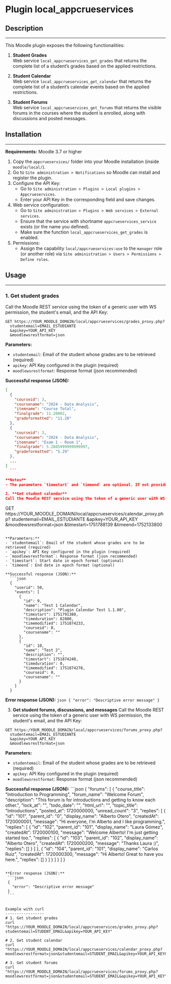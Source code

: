 # Plugin local_appcrueservices

## Description
--------------
This Moodle plugin exposes the following functionalities:

1. **Student Grades**  
   Web service `local_appcrueservices_get_grades` that returns the complete list of a student’s grades based on the applied restrictions.

2. **Student Calendar**  
   Web service `local_appcrueservices_get_calendar` that returns the complete list of a student’s calendar events based on the applied restrictions.

3. **Student Forums**  
   Web service `local_appcrueservices_get_forums` that returns the visible forums in the courses where the student is enrolled, along with discussions and posted messages.

## Installation
---------------
**Requirements:** Moodle 3.7 or higher
1. Copy the `appcrueservices/` folder into your Moodle installation (inside `moodle/local/`).
2. Go to `Site administration > Notifications` so Moodle can install and register the plugin.
3. Configure the API Key:
   - Go to `Site administration > Plugins > Local plugins > Appcrueservices`.
   - Enter your API Key in the corresponding field and save changes.
4. Web service configuration:
   - Go to `Site administration > Plugins > Web services > External services`.
   - Ensure that the service with shortname `appcrueservices_service` exists (or the name you defined).
   - Make sure the function `local_appcrueservices_get_grades` is enabled.
5. Permissions:
   - Assign the capability `local/appcrueservices:use` to the `manager` role (or another role) via `Site administration > Users > Permissions > Define roles`.

## Usage
--------
### 1. **Get student grades**
Call the Moodle REST service using the token of a generic user with WS permission, the student's email, and the API Key:

  ```
  GET https://YOUR_MOODLE_DOMAIN/local/appcrueservices/grades_proxy.php?
    studentemail=EMAIL_ESTUDIANTE
    &apikey=YOUR_API_KEY
    &moodlewsrestformat=json
  ```

  **Parameters:**
  - `studentemail`: Email of the student whose grades are to be retrieved (required)
  - `apikey`: API Key configured in the plugin (required)
  - `moodlewsrestformat`: Response format (json recommended)

  **Successful response (JSON):**
  ```json
  [
    {
      "courseid": 3,
      "coursename": "2024 - Data Analysis",
      "itemname": "Course Total",
      "finalgrade": 11.20002,
      "gradeformatted": "11.20"
    },
    {
      "courseid": 3,
      "coursename": "2024 - Data Analysis",
      "itemname": "Exam 1 - Room 1",
      "finalgrade": 5.2885999999999997,
      "gradeformatted": "5.29"
    },
    ...
  ]
    ```

  **Notes**
  - The parameters `timestart` and `timeend` are optional. If not provided, the default range is from now to 30 days ahead.

2. **Get student calendar**
  Call the Moodle REST service using the token of a generic user with WS permission, the student's email, and the API Key. Optional parameters are timestart and timeend. If omitted, the next 30 days from the current date will be returned.

  ```
  GET https://YOUR_MOODLE_DOMAIN/local/appcrueservices/calendar_proxy.php?
    studentemail=EMAIL_ESTUDIANTE
    &apikey=YOUR_API_KEY
    &moodlewsrestformat=json
    &timestart=1751788139
    &timeend=1752133800
  ```

  **Parameters:**
  - `studentemail`: Email of the student whose grades are to be retrieved (required)
  - `apikey`: API Key configured in the plugin (required)
  - `moodlewsrestformat`: Response format (json recommended)
  - `timestart`: Start date in epoch format (optional)
  - `timeend`: End date in epoch format (optional)

  **Successful response (JSON):**
    ```json
    {
      "userid": 50,
      "events": [
        {
          "id": 9,
          "name": "Test 1 Calendar",
          "description": "Plugin Calendar Test 1.1.00",
          "timestart": 1751791380,
          "timeduration": 82800,
          "timemodified": 1751874233,
          "courseid": 0,
          "coursename": ""
        },
        {
          "id": 10,
          "name": "Test 2",
          "description": "",
          "timestart": 1751874240,
          "timeduration": 0,
          "timemodified": 1751874278,
          "courseid": 0,
          "coursename": ""
        }
      ]
    }
   ```

  **Error response (JSON):**
    ```json
    {
      "error": "Descriptive error message"
    }
    ```

3. **Get student forums, discussions, and messages**
  Call the Moodle REST service using the token of a generic user with WS permission, the student's email, and the API Key:

  ```
  GET https:/YOUR_MOODLE_DOMAIN/local/appcrueservices/forums_proxy.php?
    studentemail=EMAIL_ESTUDIANTE
    &apikey=YOUR_API_KEY
    &moodlewsrestformat=json
  ```

  **Parameters:**
  - `studentemail`: Email of the student whose grades are to be retrieved (required)
  - `apikey`: API Key configured in the plugin (required)
  - `moodlewsrestformat`: Response format (json recommended)

  **Successful response (JSON):**
    ```json
  {
    "forums": [
      {
        "course_title": "Introduction to Programming",
        "forum_name": "Welcome Forum",
        "description": "This forum is for introductions and getting to know each other.",
        "lock_at": "",
        "todo_date": "",
        "html_url": "",
        "topic_title": "Introductions",
        "posted_at": 1720000000,
        "unread_count": "3",
        "replies": [
          {
            "id": "101",
            "parent_id": "0",
            "display_name": "Alberto Otero",
            "createdAt": 1720000001,
            "message": "Hi everyone, I'm Alberto and I like programming.",
            "replies": [
              {
                "id": "102",
                "parent_id": "101",
                "display_name": "Laura Gómez",
                "createdAt": 1720000100,
                "message": "Welcome Alberto! I'm just getting started too.",
                "replies": [
                  {
                    "id": "103",
                    "parent_id": "102",
                    "display_name": "Alberto Otero",
                    "createdAt": 1720000200,
                    "message": "Thanks Laura :)",
                    "replies": []
                  }
                ]
              },
              {
                "id": "104",
                "parent_id": "101",
                "display_name": "Carlos Ruiz",
                "createdAt": 1720000300,
                "message": "Hi Alberto! Great to have you here.",
                "replies": []
              }
            ]
          }
        ]
      }
    ]
  }
   ```

  **Error response (JSON):**
    ```json
    {
      "error": "Descriptive error message"
    }
    ```


Example with curl
-----------------
# 1. Get student grades
curl "https://YOUR_MOODLE_DOMAIN/local/appcrueservices/grades_proxy.php?studentemail=STUDENT_EMAIL&apikey=YOUR_API_KEY"

# 2. Get student calendar
curl "https://YOUR_MOODLE_DOMAIN/local/appcrueservices/calendar_proxy.php?moodlewsrestformat=json&studentemail=STUDENT_EMAIL&apikey=YOUR_API_KEY&timestart=1751788139&timeend=0"

# 3. Get student forums
curl "https://YOUR_MOODLE_DOMAIN/local/appcrueservices/forums_proxy.php?moodlewsrestformat=json&studentemail=STUDENT_EMAIL&apikey=YOUR_API_KEY"
